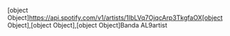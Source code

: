 [object Object]https://api.spotify.com/v1/artists/1IbLVq7OjqcArp3TkgfaOX[object Object],[object Object],[object Object]Banda AL9artist